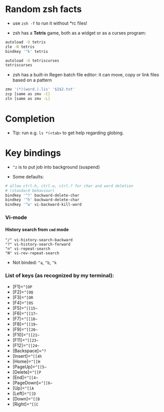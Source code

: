 # Random zsh facts

- use `zsh -f` to run it without *rc files!

- zsh has a **Tetris** game, both as a widget or as a curses program:

``` sh
autoload -U tetris
zle -N tetris
bindkey '^k' tetris

autoload -U tetriscurses
tetriscurses
```

- zsh has a built-in Regen batch file editor: it can move, copy or link files based on a pattern

``` sh
zmv '(*)(word.).lis' '$1$2.txt'
zcp [same as zmv -C]
zln [same as zmv -L]
```


# Completion

- Tip: run e.g. `ls *(<tab>` to get help regarding globing.

# Key bindings

- `^z` is to put job into background (suspend)

- Some defaults:
``` sh
# allow ctrl-h, ctrl-w, ctrl-? for char and word deletion
# (standard behaviour)
bindkey '^?' backward-delete-char
bindkey '^h' backward-delete-char
bindkey '^w' vi-backward-kill-word
```

### Vi-mode
#### History search from `cmd` mode
```
"/" vi-history-search-backward
"?" vi-history-search-forward
"n" vi-repeat-search
"N" vi-rev-repeat-search
```

- Not binded: `^a`, `^b`, `^k`

### List of keys (as recognized by my terminal):
- [F1]=`^[OP`
- [F2]=`^[OQ`
- [F3]=`^[OR`
- [F4]=`^[OS`
- [F5]=`^[[15~`
- [F6]=`^[[17~`
- [F7]=`^[[18~`
- [F8]=`^[[19~`
- [F9]=`^[[20~`
- [F10]=`^[[21~`
- [F11]=`^[[23~`
- [F12]=`^[[24~`
- [Backspace]=`^?`
- [Insert]=`^[[4h`
- [Home]=`^[[H`
- [PageUp]=`^[[5~`
- [Delete]=`^[[P`
- [End]=`^[[4~`
- [PageDown]=`^[[6~`
- [Up]=`^[[A`
- [Left]=`^[[D`
- [Down]=`^[[B`
- [Right]=`^[[C`
